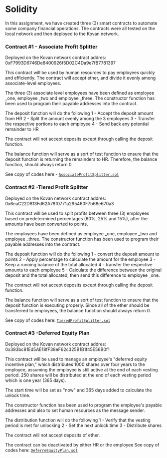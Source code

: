 # Solidity

In this assignment, we have created three (3) smart contracts to automate some company financial operations. The contracts were all tested on the local network and then deployed to the Kovan network.

### Contract #1 - Associate Profit Splitter
Deployed on the Kovan network
contract addres: 0xF7993D6746De8400926f5D02C4Da9e7fB7781397

This contract will be used by human resources to pay employees quickly and efficiently. The contract  will accept ether, and divide it evenly among associate-level employees.

The three (3) associate level employees have been defined as
employee _one, employee _two and employee _three. The constructor function has been used to program their payable addresses into the contract.

The deposit function will do the following
1 - Accept the deposit amount from HR
2 - Split the amount evenly among the 3 employees
3 - Transfer the respective portions to each employee
4 - Send back any potential remainder to HR

The contract will not accept deposits except through calling the deposit function.

The balance function will serve as a sort of test function to ensure that the deposit function is returning the remainders to HR.  Therefore, the balance function, should always return 0.

See copy of codes here -  [`AssociateProfitSplitter.sol`](AssociateProfitSplitter.sol)


### Contract #2 -Tiered Profit Splitter
Deployed on the Kovan network
contract addres: 0x6eaC22D813Fd62A78f0771a295460F7b68e670a3

This contract will be used to split profits between three (3) employees based on predetermined percentages (60%, 25% and 15%), after the amounts have been converted to points.

The employees have been defined as
employee _one, employee _two and employee _three. The constructor function has been used to program their payable addresses into the contract.

The deposit function will do the following
1 - convert the deposit amount to points
2 - Apply percentage to calculate the amount for the employee
3 - Keep a running balance of the total allocated 
4 - transfer the respective amounts to each employee
5 - Calculate the difference between the original deposit and the total allocated, then  send this difference to employee _one.  

The contract will not accept deposits except through calling the deposit function.

The balance function will serve as a sort of test function to ensure that the deposit function is executing properly. Since all of the ether should be transferred to employees, the balance function should always return 0.


See copy of codes here: [`TieredProfitSplitter.sol`](TieredProfitSplitter.sol)


### Contract #3 -Deferred Equity Plan
Deployed on the Kovan network
contract addres: 0x393bc81Ed5AE18fF38eF62c325B1B1f45E56B0f1

This contract will be used to manage an employee's "deferred equity incentive plan," which distributes 1000 shares over four years to the employee, assuming the employee is still active at the end of each vesting period. 250 shares will be distributed at the end of each vesting period which is one year (365 days).

The start time will be set as "now" and 365 days added to calculate the unlock time. 

The constructor function has been used to program the employee's payable addresses and also to set human resources as the message sender.

The distribution function will do the following
1 - Verify that the vesting period is met for unlocking
2 - Set the next unlock time
3 - Distribute shares 

The contract will not accept deposits of ether.

The contract can be deactivated by either HR or the employee
See copy of codes here: [`DeferreEquityPlan.sol`](DeferredEquityPlan.sol)

